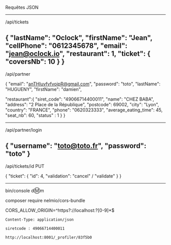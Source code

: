 Requêtes JSON

-------------------------------------
/api/tickets

{
	"lastName": "Oclock",
	"firstName": "Jean",
	"cellPhone": "0612345678",
	"email": "jean@oclock.io",
	"restaurant": 1,
	"ticket": {
		"coversNb": 10
	}
} 
-------------------------------------

/api/partner

{
"email": "anTHIuvfvfvoipR@gmail.com",
"password": "toto",
"lastName": "HUGUENY",
"firstName": "damien",

 "restaurant":{
	"siret_code": "49066714400011",
	"name": "CHEZ BABA",
	"address": "2 Place de la République",
	"postcode": 69002,
	"city": "Lyon",
	"country": "FRANCE",
	"phone": "0620323333",
	"average_eating_time": 45,
	"seat_nb": 60,
	"status" : 1
	}
}

------------------------------------------
/api/partner/login

{ 
	"username": "toto@toto.fr", "password": "toto" 
}
------------------------------------------
/api/tickets/id PUT

{
	"ticket": {
		"id": 4,
		"validation": "cancel" / "validate"
	}
} 

-------------------------------------------

bin/console d:m:m

composer require nelmio/cors-bundle

CORS_ALLOW_ORIGIN=^https?://localhost:?[0-9]*$


    Content-Type: application/json
    
	siretcode : 49066714400011

	http://localhost:8001/_profiler/83f5b0
